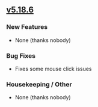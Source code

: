 ## [v5.18.6](https://github.com/honestbleeps/Reddit-Enhancement-Suite/releases/v5.18.6)

### New Features

- None (thanks nobody)

### Bug Fixes

- Fixes some mouse click issues

### Housekeeping / Other

- None (thanks nobody)
